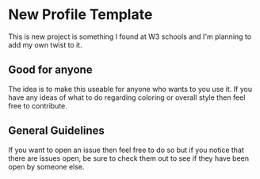 # New Profile Template

This is new project is something I found at W3 schools and I'm planning to add my own twist to it. 

## Good for anyone

The idea is to make this useable for anyone who wants to you use it. If you have any ideas of what to do regarding coloring or overall style then feel free to contribute.

## General Guidelines

If you want to open an issue then feel free to do so but if you notice that there are issues open, be sure to check them out to see if they have been open by someone else. 



